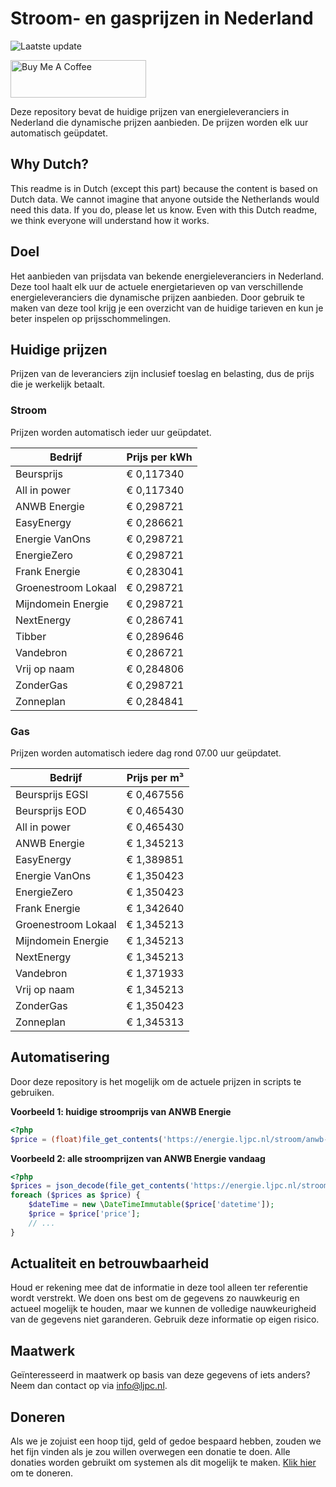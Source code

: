 # Stroom- en gasprijzen in Nederland

![Laatste update](https://img.shields.io/badge/laatste%20update-2025--01--28%2019%3A00%20CET-brightgreen)

<a href="https://www.buymeacoffee.com/Lars-" target="_blank"><img src="https://cdn.buymeacoffee.com/buttons/v2/default-orange.png" alt="Buy Me A Coffee" height="60" style="height: 60px !important;width: 217px !important;" ></a>

Deze repository bevat de huidige prijzen van energieleveranciers in Nederland die dynamische prijzen aanbieden. De prijzen worden elk uur automatisch geüpdatet.

## Why Dutch?

This readme is in Dutch (except this part) because the content is based on Dutch data. We cannot imagine that anyone outside the Netherlands would need this data. If you do, please let us know. Even with this Dutch readme, we think
everyone will understand how it works.

## Doel

Het aanbieden van prijsdata van bekende energieleveranciers in Nederland. Deze tool haalt elk uur de actuele energietarieven op van verschillende energieleveranciers die dynamische prijzen aanbieden. Door gebruik te maken van deze tool
krijg je een overzicht van de huidige tarieven en kun je beter inspelen op prijsschommelingen.

## Huidige prijzen

Prijzen van de leveranciers zijn inclusief toeslag en belasting, dus de prijs die je werkelijk betaalt.

### Stroom

Prijzen worden automatisch ieder uur geüpdatet.

 Bedrijf | Prijs per kWh 
---------|---------------
Beursprijs | € 0,117340
All in power | € 0,117340
ANWB Energie | € 0,298721
EasyEnergy | € 0,286621
Energie VanOns | € 0,298721
EnergieZero | € 0,298721
Frank Energie | € 0,283041
Groenestroom Lokaal | € 0,298721
Mijndomein Energie | € 0,298721
NextEnergy | € 0,286741
Tibber | € 0,289646
Vandebron | € 0,286721
Vrij op naam | € 0,284806
ZonderGas | € 0,298721
Zonneplan | € 0,284841


### Gas

Prijzen worden automatisch iedere dag rond 07.00 uur geüpdatet.

 Bedrijf | Prijs per m³ 
---------|--------------
Beursprijs EGSI | € 0,467556
Beursprijs EOD | € 0,465430
All in power | € 0,465430
ANWB Energie | € 1,345213
EasyEnergy | € 1,389851
Energie VanOns | € 1,350423
EnergieZero | € 1,350423
Frank Energie | € 1,342640
Groenestroom Lokaal | € 1,345213
Mijndomein Energie | € 1,345213
NextEnergy | € 1,345213
Vandebron | € 1,371933
Vrij op naam | € 1,345213
ZonderGas | € 1,350423
Zonneplan | € 1,345313


## Automatisering

Door deze repository is het mogelijk om de actuele prijzen in scripts te gebruiken.

**Voorbeeld 1: huidige stroomprijs van ANWB Energie**

```php
<?php
$price = (float)file_get_contents('https://energie.ljpc.nl/stroom/anwb-energie-nu.txt');

```

**Voorbeeld 2: alle stroomprijzen van ANWB Energie vandaag**

```php
<?php
$prices = json_decode(file_get_contents('https://energie.ljpc.nl/stroom/all-in-power-vandaag.json'),true);
foreach ($prices as $price) {
    $dateTime = new \DateTimeImmutable($price['datetime']);
    $price = $price['price'];
    // ...
}
```

## Actualiteit en betrouwbaarheid

Houd er rekening mee dat de informatie in deze tool alleen ter referentie wordt verstrekt. We doen ons best om de gegevens zo nauwkeurig en actueel mogelijk te houden, maar we kunnen de volledige nauwkeurigheid van de gegevens niet
garanderen. Gebruik deze informatie op eigen risico.

## Maatwerk

Geïnteresseerd in maatwerk op basis van deze gegevens of iets anders? Neem dan contact op
via [info@ljpc.nl](mailto:info@ljpc.nl?subject=Energie%20prijzen).

## Doneren

Als we je zojuist een hoop tijd, geld of gedoe bespaard hebben, zouden we het fijn vinden als je zou willen overwegen een
donatie te doen. Alle donaties worden gebruikt om systemen als dit mogelijk te
maken. [Klik hier](https://www.buymeacoffee.com/Lars-) om te doneren.
